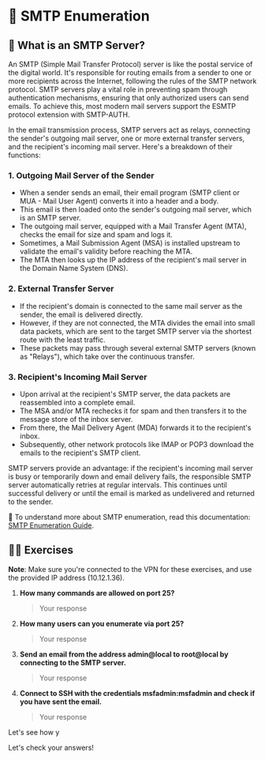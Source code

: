 # 📧 SMTP Enumeration

## 🤔 What is an SMTP Server?

An SMTP (Simple Mail Transfer Protocol) server is like the postal service of the digital world. It's responsible for routing emails from a sender to one or more recipients across the Internet, following the rules of the SMTP network protocol. SMTP servers play a vital role in preventing spam through authentication mechanisms, ensuring that only authorized users can send emails. To achieve this, most modern mail servers support the ESMTP protocol extension with SMTP-AUTH.

In the email transmission process, SMTP servers act as relays, connecting the sender's outgoing mail server, one or more external transfer servers, and the recipient's incoming mail server. Here's a breakdown of their functions:

### 1. Outgoing Mail Server of the Sender

- When a sender sends an email, their email program (SMTP client or MUA - Mail User Agent) converts it into a header and a body.
- This email is then loaded onto the sender's outgoing mail server, which is an SMTP server.
- The outgoing mail server, equipped with a Mail Transfer Agent (MTA), checks the email for size and spam and logs it.
- Sometimes, a Mail Submission Agent (MSA) is installed upstream to validate the email's validity before reaching the MTA.
- The MTA then looks up the IP address of the recipient's mail server in the Domain Name System (DNS).

### 2. External Transfer Server

- If the recipient's domain is connected to the same mail server as the sender, the email is delivered directly.
- However, if they are not connected, the MTA divides the email into small data packets, which are sent to the target SMTP server via the shortest route with the least traffic.
- These packets may pass through several external SMTP servers (known as "Relays"), which take over the continuous transfer.

### 3. Recipient's Incoming Mail Server

- Upon arrival at the recipient's SMTP server, the data packets are reassembled into a complete email.
- The MSA and/or MTA rechecks it for spam and then transfers it to the message store of the inbox server.
- From there, the Mail Delivery Agent (MDA) forwards it to the recipient's inbox.
- Subsequently, other network protocols like IMAP or POP3 download the emails to the recipient's SMTP client.

SMTP servers provide an advantage: if the recipient's incoming mail server is busy or temporarily down and email delivery fails, the responsible SMTP server automatically retries at regular intervals. This continues until successful delivery or until the email is marked as undelivered and returned to the sender.

📖 To understand more about SMTP enumeration, read this documentation: [SMTP Enumeration Guide](https://pentestmonkey.net/tools/user-enumeration/smtp-user-enum).

## 🏋️‍♂️ Exercises

**Note**: Make sure you're connected to the VPN for these exercises, and use the provided IP address (10.12.1.36).

1. **How many commands are allowed on port 25?**
    > Your response 

2. **How many users can you enumerate via port 25?**
    > Your response 

3. **Send an email from the address admin@local to root@local by connecting to the SMTP server.**
    > Your response 

4. **Connect to SSH with the credentials msfadmin:msfadmin and check if you have sent the email.**
    > Your response 

Let's see how y

Let's check your answers!